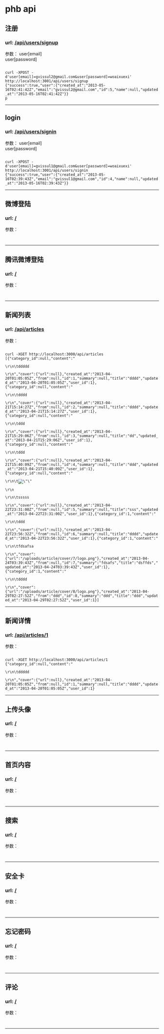<h1>phb api</h1>

<h2>
注册
</h2>
<h3>
url: <a href="/api/users/signup">/api/users/signup</a>
</h3>
<p>
参数：
user[email]<br>
user[password]<br>
</p>
<code>
curl -XPOST -d'user[email]=gvissul2@gmail.com&user[password]=woaixuexi' http://localhost:3001/api/users/signup
{"success":true,"user":{"created_at":"2013-05-16T02:41:42Z","email":"gvissul2@gmail.com","id":5,"name":null,"updated_at":"2013-05-16T02:41:42Z"}}
p
</code>
<hr/>


<h2>
login
</h2>
<h3>
url: <a href="/api/users/signin">/api/users/signin</a>
</h3>
<p>
参数：
user[email]<br>
user[password]<br>
</p>
<code>
curl -XPOST -d'user[email]=gvissul1@gmail.com&user[password]=woaixuexi' http://localhost:3001/api/users/signin
{"success":true,"user":{"created_at":"2013-05-16T02:39:43Z","email":"gvissul1@gmail.com","id":4,"name":null,"updated_at":"2013-05-16T02:39:43Z"}}
</code>
<hr/>

<h2>
微博登陆
</h2>
<h3>
url: <a href="">/</a>
</h3>
<p>
参数：
</p>
<code>
</code>
<hr/>

<h2>
腾讯微博登陆
</h2>
<h3>
url: <a href="">/</a>
</h3>
<p>
参数：
</p>
<code>
</code>
<hr/>


<h2>
新闻列表
</h2>
<h3>
url: <a href="/api/articles">/api/articles</a>
</h3>
<p>
参数：
</p>
<code>
curl -XGET http://localhost:3000/api/articles
[{"category_id":null,"content":"<p>\r\n\tddddd</p>\r\n","cover":{"url":null},"created_at":"2013-04-20T01:05:05Z","from":null,"id":1,"summary":null,"title":"dddd","updated_at":"2013-04-20T01:05:05Z","user_id":1},{"category_id":null,"content":"<p>\r\n\tdddd</p>\r\n","cover":{"url":null},"created_at":"2013-04-21T15:14:27Z","from":null,"id":2,"summary":null,"title":"dddd","updated_at":"2013-04-21T15:14:27Z","user_id":1},{"category_id":null,"content":"<p>\r\n\tddd</p>\r\n","cover":{"url":null},"created_at":"2013-04-21T15:29:06Z","from":null,"id":3,"summary":null,"title":"dd","updated_at":"2013-04-21T15:29:06Z","user_id":1},{"category_id":null,"content":"<p>\r\n\tddd</p>\r\n","cover":{"url":null},"created_at":"2013-04-21T15:40:09Z","from":null,"id":4,"summary":null,"title":"ddd","updated_at":"2013-04-21T15:40:09Z","user_id":1},{"category_id":null,"content":"<p>\r\n\t<img alt=\"\" src=\"/system/ckeditor_assets/pictures/1/content_logo.png\" style=\"width: 240px; height: 32px;\" /></p>\r\n<p>\r\n\tsssss</p>\r\n","cover":{"url":null},"created_at":"2013-04-22T23:31:00Z","from":null,"id":5,"summary":null,"title":"sss","updated_at":"2013-04-22T23:31:00Z","user_id":1},{"category_id":1,"content":"<p>\r\n\tddd</p>\r\n","cover":{"url":null},"created_at":"2013-04-22T23:56:32Z","from":null,"id":6,"summary":null,"title":"dddd","updated_at":"2013-04-22T23:56:32Z","user_id":1},{"category_id":1,"content":"<p>\r\n\tfdsafsa</p>\r\n","cover":{"url":"/uploads/article/cover/7/logo.png"},"created_at":"2013-04-24T03:39:43Z","from":null,"id":7,"summary":"fdsafs","title":"dsffds","updated_at":"2013-04-24T03:39:43Z","user_id":1},{"category_id":1,"content":"<p>\r\n\tdddd</p>\r\n","cover":{"url":"/uploads/article/cover/8/logo.png"},"created_at":"2013-04-29T02:27:52Z","from":"ddd","id":8,"summary":"ddd","title":"ddd","updated_at":"2013-04-29T02:27:52Z","user_id":1}]
</code>
<hr/>


<h2>
新闻详情
</h2>
<h3>
url: <a href="/api/articles/1">/api/articles/1</a>
</h3>
<p>
参数：
</p>
<code>
curl -XGET http://localhost:3000/api/articles/1
{"category_id":null,"content":"<p>\r\n\tddddd</p>\r\n","cover":{"url":null},"created_at":"2013-04-20T01:05:05Z","from":null,"id":1,"summary":null,"title":"dddd","updated_at":"2013-04-20T01:05:05Z","user_id":1}
</code>
<hr/>


<h2>
上传头像
</h2>
<h3>
url: <a href="">/</a>
</h3>
<p>
参数：
</p>
<code>
</code>
<hr/>


<h2>
首页内容
</h2>
<h3>
url: <a href="">/</a>
</h3>
<p>
参数：
</p>
<code>
</code>
<hr/>

<h2>
搜索 
</h2>
<h3>
url: <a href="">/</a>
</h3>
<p>
参数：
</p>
<code>
</code>
<hr/>


<h2>
安全卡
</h2>
<h3>
url: <a href="">/</a>
</h3>
<p>
参数：
</p>
<code>
</code>
<hr/>


<h2>
忘记密码
</h2>
<h3>
url: <a href="">/</a>
</h3>
<p>
参数：
</p>
<code>
</code>
<hr/>


<h2>
评论
</h2>
<h3>
url: <a href="">/</a>
</h3>
<p>
参数：
</p>
<code>
</code>
<hr/>
